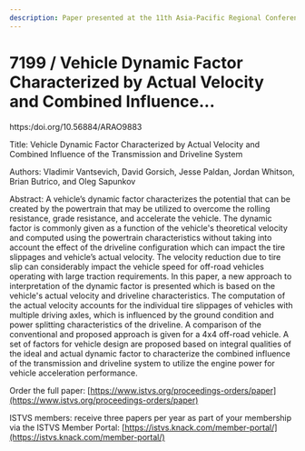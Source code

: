 ```yaml
---
description: Paper presented at the 11th Asia-Pacific Regional Conference of the ISTVS
---
```


# 7199 / Vehicle Dynamic Factor Characterized by Actual Velocity and Combined Influence...

https:/doi.org/10.56884/ARAO9883

Title: Vehicle Dynamic Factor Characterized by Actual Velocity and Combined Influence of the Transmission and Driveline System

Authors: Vladimir Vantsevich, David Gorsich, Jesse Paldan, Jordan Whitson, Brian Butrico, and Oleg Sapunkov

Abstract: A vehicle’s dynamic factor characterizes the potential that can be created by the powertrain that may be utilized to overcome the rolling resistance, grade resistance, and accelerate the vehicle. The dynamic factor is commonly given as a function of the vehicle's theoretical velocity and computed using the powertrain characteristics without taking into account the effect of the driveline configuration which can impact the tire slippages and vehicle’s actual velocity. The velocity reduction due to tire slip can considerably impact the vehicle speed for off-road vehicles operating with large traction requirements. In this paper, a new approach to interpretation of the dynamic factor is presented which is based on the vehicle's actual velocity and driveline characteristics. The computation of the actual velocity accounts for the individual tire slippages of vehicles with multiple driving axles, which is influenced by the ground condition and power splitting characteristics of the driveline. A comparison of the conventional and proposed approach is given for a 4x4 off-road vehicle. A set of factors for vehicle design are proposed based on integral qualities of the ideal and actual dynamic factor to characterize the combined influence of the transmission and driveline system to utilize the engine power for vehicle acceleration performance.

Order the full paper: [https://www.istvs.org/proceedings-orders/paper](https://www.istvs.org/proceedings-orders/paper)

ISTVS members: receive three papers per year as part of your membership via the ISTVS Member Portal: [https://istvs.knack.com/member-portal/](https://istvs.knack.com/member-portal/)

